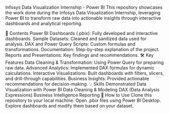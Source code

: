 Infosys Data Visualization Internship - Power BI
This repository showcases the work done during the Infosys Data Visualization Internship, leveraging Power BI to transform raw data into actionable insights through interactive dashboards and analytical reporting.

📂 Contents
Power BI Dashboards (.pbix): Fully developed and interactive dashboards.
Sample Datasets: Cleaned and sanitized data used for analysis.
DAX and Power Query Scripts: Custom formulas and transformations.
Documentation: Step-by-step explanation of the project.
Reports and Presentations: Key findings and recommendations.
🛠️ Key Features
Data Cleaning & Transformation: Using Power Query for preparing raw data.
Advanced Analytics: Implemented DAX formulas for dynamic calculations.
Interactive Visualizations: Built dashboards with filters, slicers, and drill-through capabilities.
Business Insights: Provided actionable recommendations for decision-making.
💡 Skills Demonstrated
Data Visualization with Power BI
Data Cleaning & Modeling
DAX (Data Analysis Expressions)
Business Intelligence Reporting
🚀 How to Use
Clone this repository to your local machine.
Open .pbix files using Power BI Desktop.
Explore dashboards and modify them based on your dataset.
